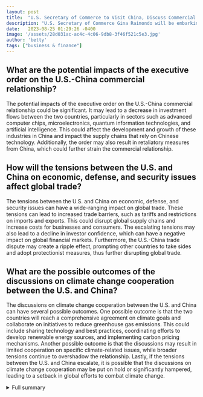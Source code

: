 ```yaml
---
layout: post
title:  "U.S. Secretary of Commerce to Visit China, Discuss Commercial Relationship and Cooperation"
description: "U.S. Secretary of Commerce Gina Raimondo will be embarking on a visit to China from Aug. 27 to 30. The purpose of her visit is to discuss the U.S.-China commercial relationship and explore potential areas for cooperation. This visit comes in the wake of recent trips made by other U.S. officials to China."
date:   2023-08-25 01:29:26 -0400
image: '/assets/28d031ac-ac4c-4c06-9db8-3f46f521c5e3.jpg'
author: 'betty'
tags: ["business & finance"]
---
```


## What are the potential impacts of the executive order on the U.S.-China commercial relationship?
The potential impacts of the executive order on the U.S.-China commercial relationship could be significant. It may lead to a decrease in investment flows between the two countries, particularly in sectors such as advanced computer chips, microelectronics, quantum information technologies, and artificial intelligence. This could affect the development and growth of these industries in China and impact the supply chains that rely on Chinese technology. Additionally, the order may also result in retaliatory measures from China, which could further strain the commercial relationship.

## How will the tensions between the U.S. and China on economic, defense, and security issues affect global trade?
The tensions between the U.S. and China on economic, defense, and security issues can have a wide-ranging impact on global trade. These tensions can lead to increased trade barriers, such as tariffs and restrictions on imports and exports. This could disrupt global supply chains and increase costs for businesses and consumers. The escalating tensions may also lead to a decline in investor confidence, which can have a negative impact on global financial markets. Furthermore, the U.S.-China trade dispute may create a ripple effect, prompting other countries to take sides and adopt protectionist measures, thus further disrupting global trade.

## What are the possible outcomes of the discussions on climate change cooperation between the U.S. and China?
The discussions on climate change cooperation between the U.S. and China can have several possible outcomes. One possible outcome is that the two countries will reach a comprehensive agreement on climate goals and collaborate on initiatives to reduce greenhouse gas emissions. This could include sharing technology and best practices, coordinating efforts to develop renewable energy sources, and implementing carbon pricing mechanisms. Another possible outcome is that the discussions may result in limited cooperation on specific climate-related issues, while broader tensions continue to overshadow the relationship. Lastly, if the tensions between the U.S. and China escalate, it is possible that the discussions on climate change cooperation may be put on hold or significantly hampered, leading to a setback in global efforts to combat climate change.

<details>
  <summary>Full summary</summary>
During Secretary Raimondo's visit, she will engage in discussions with senior officials from the People's Republic of China (PRC) as well as U.S. business leaders. The focus of these discussions will be on addressing issues related to the U.S.-China commercial relationship and identifying opportunities for cooperation. Additionally, this visit will provide an opportunity for the Biden administration to shed light on the recently signed executive order that regulates U.S. investments supporting Chinese development of sensitive technologies.<br><br>President Joe Biden, earlier this week, signed an executive order aimed at blocking and regulating high-tech U.S.-based investments that are directed towards China. This order specifically encompasses advanced computer chips, microelectronics, quantum information technologies, and artificial intelligence. The order's primary focus is on national security goals rather than economic interests.<br><br>China's Ministry of Commerce has expressed serious concerns about this executive order, accusing the U.S. of using 'risk reduction' as a pretext for 'decoupling and chain-breaking'. However, there exists bipartisan support in the U.S. for monitoring and limiting investments in countries of concern, including China.<br><br>While the executive order has caused some concerns, there is an overall desire within the U.S. to take a tougher stance on China. The U.S. Chamber of Commerce aims to ensure that the measure is targeted and administrable. Nevertheless, there remains uncertainty about how financial markets will react in response to the executive order.<br><br>The tensions between the U.S. and China extend beyond economic issues and seep into defense and security concerns. Both countries are actively monitoring and enforcing measures to prevent goods made by forced labor from entering their respective borders. A pressing concern in this regard is the lack of adequately skilled staff at U.S. Customs and Border Protection.<br><br>Imported seafood safety is yet another concern. The presence of antibiotics and drug residues in imported seafood has raised alarm bells. To address this issue, the U.S. now requires foreign governments to conduct additional testing for drug residues in seafood. The FDA is also undertaking inspections of foreign and domestic drug manufacturers, although there is a backlog and staff vacancies at the FDA's office in China.<br><br>Amidst the challenges and disagreements, one area of potential cooperation between the U.S. and China is climate change. Talks have focused on bolstering renewable power, combating greenhouse gas emissions, and developing national climate plans. However, given the current tensions between the two nations on other fronts, prospects for a major announcement regarding climate cooperation remain limited.<br><br>In conclusion, the relationship between the U.S. and China is intricate and multifaceted. While there are areas of shared interest and potential cooperation, there are also significant challenges and differences. Both countries are in the process of navigating these complexities in order to find common ground that benefits their economies and the global community as a whole.
</details>
